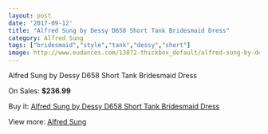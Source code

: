```yaml
---
layout: post
date: '2017-09-12'
title: "Alfred Sung by Dessy D658 Short Tank Bridesmaid Dress"
category: Alfred Sung
tags: ["bridesmaid","style","tank","dessy","short"]
image: http://www.eudances.com/13872-thickbox_default/alfred-sung-by-dessy-d658-short-tank-bridesmaid-dress.jpg
---
```

Alfred Sung by Dessy D658 Short Tank Bridesmaid Dress

On Sales: **$236.99**
<a href="https://www.eudances.com/en/alfred-sung/4166-alfred-sung-by-dessy-d658-short-tank-bridesmaid-dress.html"><amp-img layout="responsive" width="600" height="600" src="//www.eudances.com/13872-thickbox_default/alfred-sung-by-dessy-d658-short-tank-bridesmaid-dress.jpg" alt="Alfred Sung by Dessy D658 Short Tank Bridesmaid Dress 0" /></a>
<a href="https://www.eudances.com/en/alfred-sung/4166-alfred-sung-by-dessy-d658-short-tank-bridesmaid-dress.html"><amp-img layout="responsive" width="600" height="600" src="//www.eudances.com/13876-thickbox_default/alfred-sung-by-dessy-d658-short-tank-bridesmaid-dress.jpg" alt="Alfred Sung by Dessy D658 Short Tank Bridesmaid Dress 1" /></a>
<a href="https://www.eudances.com/en/alfred-sung/4166-alfred-sung-by-dessy-d658-short-tank-bridesmaid-dress.html"><amp-img layout="responsive" width="600" height="600" src="//www.eudances.com/13875-thickbox_default/alfred-sung-by-dessy-d658-short-tank-bridesmaid-dress.jpg" alt="Alfred Sung by Dessy D658 Short Tank Bridesmaid Dress 2" /></a>
<a href="https://www.eudances.com/en/alfred-sung/4166-alfred-sung-by-dessy-d658-short-tank-bridesmaid-dress.html"><amp-img layout="responsive" width="600" height="600" src="//www.eudances.com/13874-thickbox_default/alfred-sung-by-dessy-d658-short-tank-bridesmaid-dress.jpg" alt="Alfred Sung by Dessy D658 Short Tank Bridesmaid Dress 3" /></a>
<a href="https://www.eudances.com/en/alfred-sung/4166-alfred-sung-by-dessy-d658-short-tank-bridesmaid-dress.html"><amp-img layout="responsive" width="600" height="600" src="//www.eudances.com/13873-thickbox_default/alfred-sung-by-dessy-d658-short-tank-bridesmaid-dress.jpg" alt="Alfred Sung by Dessy D658 Short Tank Bridesmaid Dress 4" /></a>

Buy it: [Alfred Sung by Dessy D658 Short Tank Bridesmaid Dress](https://www.eudances.com/en/alfred-sung/4166-alfred-sung-by-dessy-d658-short-tank-bridesmaid-dress.html "Alfred Sung by Dessy D658 Short Tank Bridesmaid Dress")

View more: [Alfred Sung](https://www.eudances.com/en/52-alfred-sung "Alfred Sung")